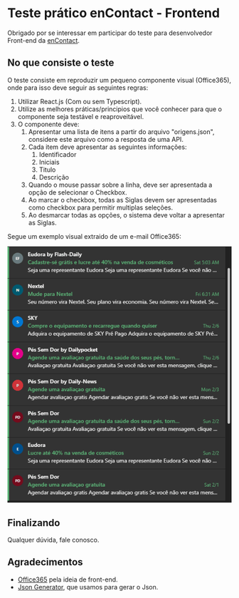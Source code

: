 # Teste prático enContact - Frontend

Obrigado por se interessar em participar do teste para desenvolvedor Front-end da [enContact](www.encontact.com.br).

## No que consiste o teste

O teste consiste em reproduzir um pequeno componente visual (Office365), onde para isso deve seguir as seguintes regras:

1. Utilizar React.js (Com ou sem Typescript).
2. Utilize as melhores práticas/principios que você conhecer para que o componente seja testável e reaproveitável.
3. O componente deve:
   1. Apresentar uma lista de itens a partir do arquivo "origens.json", considere este arquivo como a resposta de uma API.
   2. Cada item deve apresentar as seguintes informações:
      1. Identificador
      2. Iniciais
      3. Titulo
      4. Descrição
   3. Quando o mouse passar sobre a linha, deve ser apresentada a opção de selecionar o Checkbox.
   4. Ao marcar o checkbox, todas as Siglas devem ser apresentadas como checkbox para permitir multiplas seleções.
   5. Ao desmarcar todas as opções, o sistema deve voltar a apresentar as Siglas.

Segue um exemplo visual extraido de um e-mail Office365:

![](barra-office365.gif)

## Finalizando

Qualquer dúvida, fale conosco.

## Agradecimentos

* [Office365](https://office365.com) pela ideia de front-end.
* [Json Generator](https://www.json-generator.com/), que usamos para gerar o Json.
